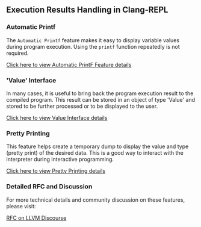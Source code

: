 ## Execution Results Handling in Clang-REPL 

### Automatic Printf
The `Automatic Printf` feature makes it easy to display variable values during 
program execution. Using the `printf` function repeatedly is not required. 

[Click here to view Automatic PrintF Feature details](Automatic_PrintF.md)

### 'Value' Interface

In many cases, it is useful to bring back the program execution result to the 
compiled program. This result can be stored in an object of type 'Value' and 
stored to be further processed or to be displayed to the user.

[Click here to view Value Interface details](Value_Interface.md)

### Pretty Printing

This feature helps create a temporary dump to display the value and type 
(pretty print) of the desired data. This is a good way to interact with the 
interpreter during interactive programming.

[Click here to view Pretty Printing details](Pretty_Printing.md)

### Detailed RFC and Discussion

For more technical details and community discussion on these features, please 
visit:

[RFC on LLVM Discourse](https://discourse.llvm.org/t/rfc-handle-execution-results-in-clang-repl/68493)
